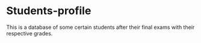 # Students-profile
This is a database of some certain students
 after their final exams with their respective grades.

